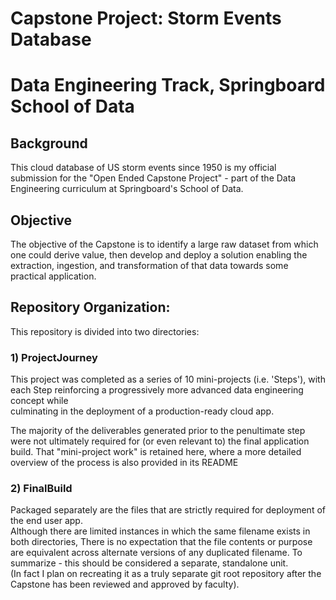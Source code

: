 # Capstone Project: Storm Events Database

# Data Engineering Track, Springboard School of Data

## Background

This cloud database of US storm events since 1950 is my official submission for
the "Open Ended Capstone Project" - part of the Data Engineering curriculum at
Springboard's School of Data.

## Objective

The objective of the Capstone is to identify a large raw dataset from which
one could derive value, then develop and deploy a solution enabling the
extraction, ingestion, and transformation of that data towards some practical
application.

## Repository Organization:

This repository is divided into two directories:

### 1) ProjectJourney

This project was completed as a series of 10 mini-projects (i.e. 'Steps'), with
each Step reinforcing a progressively more advanced data engineering concept while  
culminating in the deployment of a production-ready cloud app.

The majority of the deliverables generated prior to the penultimate step were not ultimately
required for (or even relevant to) the final application build.  That "mini-project work"
is retained here, where a more detailed overview of the process is also provided in its README

### 2) FinalBuild

Packaged separately are the files that are strictly required for deployment of the end user app.  
Although there are limited instances in which the same filename exists in both directories, There is
no expectation that the file contents or purpose are equivalent across alternate versions of any
duplicated filename.  To summarize - this should be considered a separate, standalone unit.  
(In fact I plan on recreating it as a truly separate git root repository after the Capstone has been
reviewed and approved by faculty).
